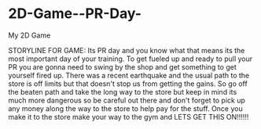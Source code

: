 # 2D-Game--PR-Day-
 My 2D Game

STORYLINE FOR GAME:
Its PR day and you know what that means its the most important day of your training. To get fueled up and ready to pull your PR you are gonna need to swing by the shop and get something to get yourself fired up.
There was a recent earthquake and the usual path to the store is off limits but that doesn't stop us from getting the gains.
So go off the beaten path and take the long way to the store but keep in mind its much more dangerous so be careful out there and don't forget to pick up any money along the way to the store to help pay for the stuff. Once you make it to the store make your way to the gym and LETS GET THIS ON!!!!!!
